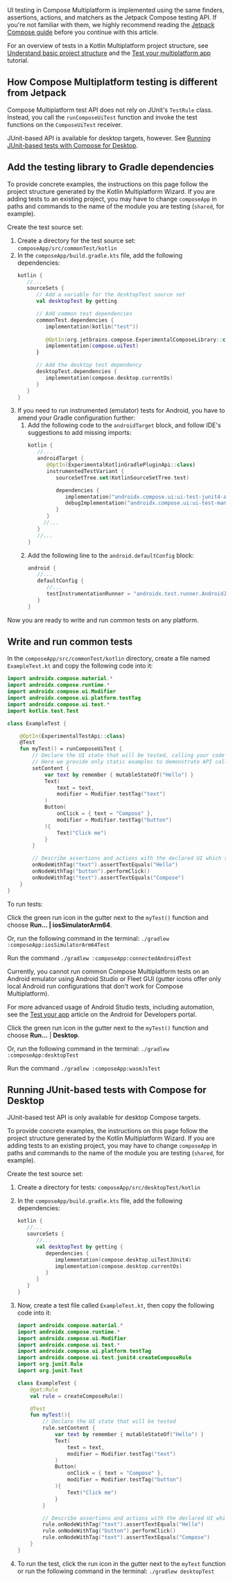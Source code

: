 [//]: # (title: Testing Compose UI)

UI testing in Compose Multiplatform is implemented using the same finders, assertions, actions, and matchers
as the Jetpack Compose testing API. If you're not familiar with them, we highly recommend reading the [Jetpack Compose guide](https://developer.android.com/jetpack/compose/testing)
before you continue with this article.

For an overview of tests in a Kotlin Multiplatform project structure, see [Understand basic project structure](https://kotlinlang.org/docs/multiplatform-discover-project.html#integration-with-tests)
and the [Test your multiplatform app](multiplatform-run-tests.md) tutorial.

## How Compose Multiplatform testing is different from Jetpack  

Compose Multiplatform test API does not rely on JUnit's `TestRule` class. Instead, you call the `runComposeUiTest` function and invoke
the test functions on the `ComposeUiTest` receiver.

JUnit-based API is available for desktop targets, however. See [Running JUnit-based tests with Compose for Desktop](#running-junit-based-tests-with-compose-for-desktop).

## Add the testing library to Gradle dependencies

To provide concrete examples, the instructions on this page follow the project structure generated by the
Kotlin Multiplatform Wizard. If you are adding tests to an existing project, you may have to change `composeApp` in paths
and commands to the name of the module you are testing (`shared`, for example).

Create the test source set:
1. Create a directory for the test source set: `composeApp/src/commonTest/kotlin`
2. In the `composeApp/build.gradle.kts` file, add the following dependencies:
   ```kotlin
   kotlin {
      //...
      sourceSets {
         // Add a variable for the desktopTest source set 
         val desktopTest by getting
   
         // Add common test dependencies
         commonTest.dependencies {
            implementation(kotlin("test"))
            
            @OptIn(org.jetbrains.compose.ExperimentalComposeLibrary::class)
            implementation(compose.uiTest)
         }
   
         // Add the desktop test dependency
         desktopTest.dependencies { 
            implementation(compose.desktop.currentOs)
         }
      }
   }
   ```
3. If you need to run instrumented (emulator) tests for Android, you have to amend your Gradle configuration further:
   1. Add the following code to the `androidTarget` block, and follow IDE's suggestions to add missing imports:
      ```kotlin
      kotlin { 
         //...
         androidTarget { 
            @OptIn(ExperimentalKotlinGradlePluginApi::class)
            instrumentedTestVariant { 
               sourceSetTree.set(KotlinSourceSetTree.test)
      
               dependencies {
                  implementation("androidx.compose.ui:ui-test-junit4-android:1.5.4")
                  debugImplementation("androidx.compose.ui:ui-test-manifest:1.5.4")
               }
            }
           //...
         }
         //... 
      }
      ```
   2. Add the following line to the `android.defaultConfig` block:
      ```kotlin
      android {
         //...
         defaultConfig {
            //...
            testInstrumentationRunner = "androidx.test.runner.AndroidJUnitRunner"
         }
      }
      ```

Now you are ready to write and run common tests on any platform.

## Write and run common tests

In the `composeApp/src/commonTest/kotlin` directory, create a file named `ExampleTest.kt` and copy the following code into it:

```kotlin
import androidx.compose.material.*
import androidx.compose.runtime.*
import androidx.compose.ui.Modifier
import androidx.compose.ui.platform.testTag
import androidx.compose.ui.test.*
import kotlin.test.Test

class ExampleTest {

    @OptIn(ExperimentalTestApi::class)
    @Test
    fun myTest() = runComposeUiTest {
        // Declare the UI state that will be tested, calling your code as necessary
        // Here we provide only static examples to demonstrate API calls
        setContent {
            var text by remember { mutableStateOf("Hello") }
            Text(
                text = text,
                modifier = Modifier.testTag("text")
            )
            Button(
                onClick = { text = "Compose" },
                modifier = Modifier.testTag("button")
            ){
                Text("Click me")
            }
        }

        // Describe assertions and actions with the declared UI which should succeed for the test to pass
        onNodeWithTag("text").assertTextEquals("Hello")
        onNodeWithTag("button").performClick()
        onNodeWithTag("text").assertTextEquals("Compose")
    }
}
```

To run tests:

<tabs>
<tab title="iOS Simulator">

Click the green run icon in the gutter next to the `myTest()` function and choose **Run... | iosSimulatorArm64**.

Or, run the following command in the terminal: `./gradlew :composeApp:iosSimulatorArm64Test`

</tab>
<tab title="Android Emulator">

Run the command `./gradlew :composeApp:connectedAndroidTest`

Currently, you cannot run common Compose Multiplatform tests on an Android emulator using Android Studio or Fleet GUI
(gutter icons offer only local Android run configurations that don't work for Compose Multiplatform).

For more advanced usage of Android Studio tests, including automation, see the [Test your app](https://developer.android.com/studio/test)
article on the Android for Developers portal.

</tab>
<tab title="Desktop">

Click the green run icon in the gutter next to the `myTest()` function and choose **Run...** | **Desktop**.

Or, run the following command in the terminal: `./gradlew :composeApp:desktopTest`

</tab>
<tab title="Wasm (headless browser)">

Run the command `./gradlew :composeApp:wasmJsTest`

</tab>
</tabs>



## Running JUnit-based tests with Compose for Desktop

JUnit-based test API is only available for desktop Compose targets.

To provide concrete examples, the instructions on this page follow the project structure generated by the
Kotlin Multiplatform Wizard. If you are adding tests to an existing project, you may have to change `composeApp` in paths
and commands to the name of the module you are testing (`shared`, for example).

Create the test source set:

1. Create a directory for tests: `composeApp/src/desktopTest/kotlin`
2. In the `composeApp/build.gradle.kts` file, add the following dependencies:
   ```kotlin
   kotlin {
      //...
      sourceSets {
         //...
         val desktopTest by getting {
            dependencies {
               implementation(compose.desktop.uiTestJUnit4)
               implementation(compose.desktop.currentOs)
            }
         }
      }
   }
   ```

3. Now, create a test file called `ExampleTest.kt`, then copy the following code into it:

    ```kotlin
    import androidx.compose.material.*
    import androidx.compose.runtime.*
    import androidx.compose.ui.Modifier
    import androidx.compose.ui.test.*
    import androidx.compose.ui.platform.testTag
    import androidx.compose.ui.test.junit4.createComposeRule
    import org.junit.Rule
    import org.junit.Test
    
    class ExampleTest {
        @get:Rule
        val rule = createComposeRule()
    
        @Test
        fun myTest(){
            // Declare the UI state that will be tested
            rule.setContent {
                var text by remember { mutableStateOf("Hello") }
                Text(
                    text = text,
                    modifier = Modifier.testTag("text")
                )
                Button(
                    onClick = { text = "Compose" },
                    modifier = Modifier.testTag("button")
                ){
                    Text("Click me")
                }
            }
    
            // Describe assertions and actions with the declared UI which should succeed for the test to pass
            rule.onNodeWithTag("text").assertTextEquals("Hello")
            rule.onNodeWithTag("button").performClick()
            rule.onNodeWithTag("text").assertTextEquals("Compose")
        }
    }
    
    ```

4. To run the test, click the run icon in the gutter next to the `myTest` function
or run the following command in the terminal: `./gradlew desktopTest`
